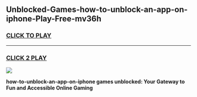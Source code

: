 
## Unblocked-Games-how-to-unblock-an-app-on-iphone-Play-Free-mv36h
<h3>
<a href="https://premium76.site?title=how-to-unblock-an-app-on-iphone&ref=18A1">CLICK TO PLAY</a></h3>
<hr>

<h3>
<a href="https://premium76.site?title=how-to-unblock-an-app-on-iphone&ref=18A1">CLICK 2 PLAY</a>
  
</h3>

<a href="https://premium76.site?title=how-to-unblock-an-app-on-iphone&ref=18A1"><img src="https://clearcache.store/games.png"></a>


**how-to-unblock-an-app-on-iphone games unblocked: Your Gateway to Fun and Accessible Online Gaming**
